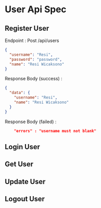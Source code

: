 # User Api Spec

## Register User

Endpoint : Post /api/users

```json
{
  "username": "Resi",
  "password": "password",
  "name": "Resi Wicaksono"
}
```

Response Body (success) :

```json
{
  "data": {
    "username": "Resi",
    "name": "Resi Wicaksono"
  }
}
```

Response Body (failed) :

```json
    "errors" : "username must not blank"
```

## Login User

## Get User

## Update User

## Logout User
